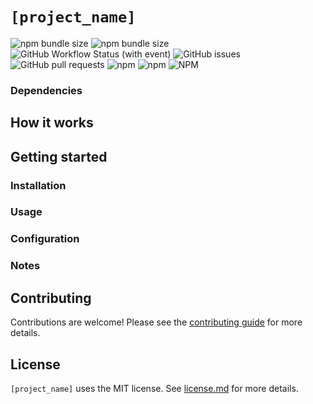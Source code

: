 # `[project_name]`

![npm bundle size](https://img.shields.io/bundlephobia/minzip/[project_name])
![npm bundle size](https://img.shields.io/bundlephobia/min/[project_name])
![GitHub Workflow Status (with event)](https://img.shields.io/github/actions/workflow/status/[github_username]/[project_name]/ci.yml)
![GitHub issues](https://img.shields.io/github/issues/[github_username]/[project_name])
![GitHub pull requests](https://img.shields.io/github/issues-pr/[github_username]/[project_name])
![npm](https://img.shields.io/npm/dt/[project_name])
![npm](https://img.shields.io/npm/dw/[project_name])
![NPM](https://img.shields.io/npm/l/[project_name])

### Dependencies

## How it works

## Getting started
### Installation

### Usage

### Configuration

### Notes

## Contributing
Contributions are welcome! Please see the [contributing guide](CONTRIBUTING.md) for more details.

## License
`[project_name]` uses the MIT license. See [license.md](LICENSE.md) for more details.